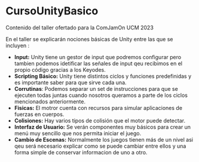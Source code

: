 # CursoUnityBasico
Contenido del taller ofertado para la ComJamOn  UCM 2023

En el taller se explicarán nociones básicas de Unity entre las que se incluyen : 
- **Input:** Unity tiene un gestor de input que podremos configurar pero tambien podemos idetificar las señales de input qeu recibimos en el propio código gracias a los Keyodes.
- **Scripting Básico:** Unity tiene distintos ciclos y funciones predefinidas y es importante saber para que sirve cada una.
- **Corrutinas**: Podemos separar un set de instrucciones para que se ejecuten todas juntas cuando nosotros queramos a parte de los  ciclos mencionados anteriormente.
-  **Fisicas:** El motror cuenta con recursos para simular aplicaciones de  fuerzas en cuerpos.
-  **Colisiones:** Hay varios tipos de colisión que el motor puede  detectar.
-  **Interfaz de Usuario:** Se verán componentes muy básicos para crear un menú muy sencillo que nos permita iniciar el juego.
-  **Cambio de  Escenas:** Normalmente los juegos tienen más de un nivel asi qeu será necesario explicar como se puede  cambiar entre ellos y una forma simple de conservar informacion de uno a otro.
